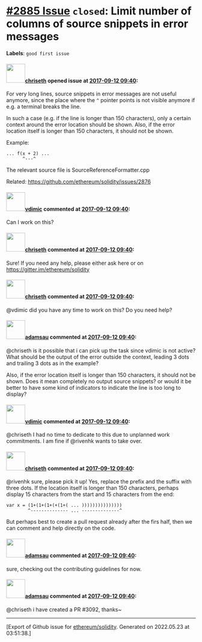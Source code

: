 # [\#2885 Issue](https://github.com/ethereum/solidity/issues/2885) `closed`: Limit number of columns of source snippets in error messages
**Labels**: `good first issue`


#### <img src="https://avatars.githubusercontent.com/u/9073706?v=4" width="50">[chriseth](https://github.com/chriseth) opened issue at [2017-09-12 09:40](https://github.com/ethereum/solidity/issues/2885):

For very long lines, source snippets in error messages are not useful anymore, since the place where the `^` pointer points is not visible anymore if e.g. a terminal breaks the line.

In such a case (e.g. if the line is longer than 150 characters), only a certain context around the error location should be shown. Also, if the error location itself is longer than 150 characters, it should not be shown.

Example:

```
... f(x + 2) ...
      ^---^
```

The relevant source file is SourceReferenceFormatter.cpp

Related: https://github.com/ethereum/solidity/issues/2876

#### <img src="https://avatars.githubusercontent.com/u/1353959?v=4" width="50">[vdimic](https://github.com/vdimic) commented at [2017-09-12 09:40](https://github.com/ethereum/solidity/issues/2885#issuecomment-332852704):

Can I work on this?

#### <img src="https://avatars.githubusercontent.com/u/9073706?v=4" width="50">[chriseth](https://github.com/chriseth) commented at [2017-09-12 09:40](https://github.com/ethereum/solidity/issues/2885#issuecomment-332853063):

Sure! If you need any help, please either ask here or on https://gitter.im/ethereum/solidity

#### <img src="https://avatars.githubusercontent.com/u/9073706?v=4" width="50">[chriseth](https://github.com/chriseth) commented at [2017-09-12 09:40](https://github.com/ethereum/solidity/issues/2885#issuecomment-336044737):

@vdimic did you have any time to work on this? Do you need help?

#### <img src="https://avatars.githubusercontent.com/u/5195810?u=a35ff72f662414cd501a760a9a1180331d8c6c40&v=4" width="50">[adamsau](https://github.com/adamsau) commented at [2017-09-12 09:40](https://github.com/ethereum/solidity/issues/2885#issuecomment-336925076):

@chriseth is it possible that i can pick up the task since vdimic is not active? What should be the output of the error outside the context, leading 3 dots and trailing 3 dots as in the example?

Also, if the error location itself is longer than 150 characters, it should not be shown. Does it mean completely no output source snippets? or would it be better to have some kind of indicators to indicate the line is too long to display?

#### <img src="https://avatars.githubusercontent.com/u/1353959?v=4" width="50">[vdimic](https://github.com/vdimic) commented at [2017-09-12 09:40](https://github.com/ethereum/solidity/issues/2885#issuecomment-336982787):

@chriseth I had no time to dedicate to this due to unplanned work commitments. I am fine if @rivenhk wants to take over.

#### <img src="https://avatars.githubusercontent.com/u/9073706?v=4" width="50">[chriseth](https://github.com/chriseth) commented at [2017-09-12 09:40](https://github.com/ethereum/solidity/issues/2885#issuecomment-337153007):

@rivenhk sure, please pick it up! Yes, replace the prefix and the suffix with three dots. If the location itself is longer than 150 characters, perhaps display 15 characters from the start and 15 characters from the end:

````
var x = (1+(1+(1+(+(1+( ... )))))))))))))))
        ^-------------- ... --------------^
````

But perhaps best to create a pull request already after the firs half, then we can comment and help directly on the code.

#### <img src="https://avatars.githubusercontent.com/u/5195810?u=a35ff72f662414cd501a760a9a1180331d8c6c40&v=4" width="50">[adamsau](https://github.com/adamsau) commented at [2017-09-12 09:40](https://github.com/ethereum/solidity/issues/2885#issuecomment-337248130):

sure, checking out the contributing guidelines for now.

#### <img src="https://avatars.githubusercontent.com/u/5195810?u=a35ff72f662414cd501a760a9a1180331d8c6c40&v=4" width="50">[adamsau](https://github.com/adamsau) commented at [2017-09-12 09:40](https://github.com/ethereum/solidity/issues/2885#issuecomment-337342124):

@chriseth i have created a PR #3092, thanks~


-------------------------------------------------------------------------------



[Export of Github issue for [ethereum/solidity](https://github.com/ethereum/solidity). Generated on 2022.05.23 at 03:51:38.]
